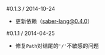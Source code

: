 #0.1.3 / 2014-10-24

* 更新依赖（[saber-lang@0.4.0](https://github.com/ecomfe/saber-lang)）

#0.1.1 / 2014-04-25

* 修复`Path`对结尾的`'/'`不敏感的问题
